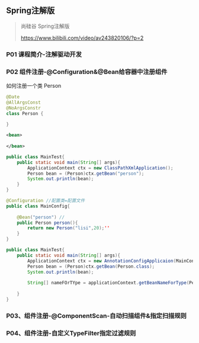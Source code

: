 ## Spring注解版

> 尚硅谷 Spring注解版
>
> https://www.bilibili.com/video/av243820106/?p=2



### P01 课程简介-注解驱动开发





### P02 组件注册-@Configuration&@Bean给容器中注册组件



如何注册一个类 Person

```java
@Date
@AllArgsConst
@NoArgsConstr
class Person {
    
}
```

```xml
<bean>
    
</bean>

```



```java
public class MainTest{
	public static void main(String[] args){
        ApplicationContext ctx = new ClassPathXmlApplication();
        Person bean = (Person)ctx.getBean("person");
        System.out.println(bean);
    }
}

```

```java
@Configuration //配置类=配置文件
public class MainConfig{
    
    @Bean("person") //
	public Person person(){
        return new Person("lisi",20);''
    }
}


```

```java
public class MainTest{
	public static void main(String[] args){
        ApplicationContext ctx = new AnnotationConfigApplicaion(MainConfig.class);
        Person bean = (Person)ctx.getBean(Person.class);
        System.out.println(bean);
        
        String[] nameFOrTYpe = applicationContext.getBeanNameForType(Person.class);
        
    }
}
```



### P03、组件注册-@ComponentScan-自动扫描组件&指定扫描规则

### P04、组件注册-自定义TypeFilter指定过滤规则